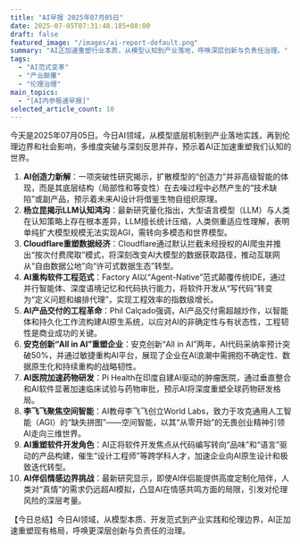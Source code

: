 ```yaml
---
title: "AI早报 2025年07月05日"
date: 2025-07-05T07:31:48.185+08:00
draft: false
featured_image: "/images/ai-report-default.png"
summary: "AI正加速重塑行业本质，从模型认知到产业落地，呼唤深层创新与负责任治理。"
tags: 
  - "AI范式变革"
  - "产业颠覆"
  - "伦理治理"
main_topics: 
  - "[AI内参极速早报]"
selected_article_count: 10
---
```


今天是2025年07月05日。今日AI领域，从模型底层机制到产业落地实践，再到伦理边界和社会影响，多维度突破与深刻反思并存，预示着AI正加速重塑我们认知的世界。

1.  **AI创造力新解**：一项突破性研究揭示，扩散模型的“创造力”并非高级智能的体现，而是其底层结构（局部性和等变性）在去噪过程中必然产生的“技术缺陷”或副产品，预示着未来AI设计将借鉴生物自组织原理。
2.  **杨立昆揭示LLM认知鸿沟**：最新研究量化指出，大型语言模型（LLM）与人类在认知策略上存在根本差异，LLM擅长统计压缩，人类侧重适应性理解，表明单纯扩大模型规模无法实现AGI，需转向多模态和世界模型。
3.  **Cloudflare重塑数据经济**：Cloudflare通过默认拦截未经授权的AI爬虫并推出“按次付费爬取”模式，将深刻改变AI大模型的数据获取路径，推动互联网从“自由数据公地”向“许可式数据生态”转型。
4.  **AI重构软件工程范式**：Factory AI以“Agent-Native”范式颠覆传统IDE，通过并行智能体、深度语境记忆和代码执行能力，将软件开发从“写代码”转变为“定义问题和编排代理”，实现工程效率的指数级增长。
5.  **AI产品交付的工程革命**：Phil Calçado强调，AI产品交付需超越炒作，以智能体和持久化工作流构建AI原生系统，以应对AI的非确定性与有状态性，工程韧性是商业成功的关键。
6.  **安克创新“All in AI”重塑企业**：安克创新“All in AI”两年，AI代码采纳率预计突破50%，并通过敏捷重构AI平台，展现了企业在AI浪潮中需拥抱不确定性、数据原生化和持续重构的战略韧性。
7.  **AI医院加速药物研发**：Pi Health在印度自建AI驱动的肿瘤医院，通过垂直整合和AI软件显著加速临床试验与药物审批，预示AI将深度重塑全球药物研发格局。
8.  **李飞飞聚焦空间智能**：AI教母李飞飞创立World Labs，致力于攻克通用人工智能（AGI）的“缺失拼图”——空间智能，以其“从零开始”的无畏创业精神引领AI走向三维世界。
9.  **AI重塑软件开发角色**：AI正将软件开发焦点从代码编写转向“品味”和“语言”驱动的产品构建，催生“设计工程师”等跨学科人才，加速企业向AI原生设计和极致迭代转型。
10. **AI伴侣情感边界挑战**：最新研究显示，即使AI伴侣能提供高度定制化陪伴，人类对“真情”的需求仍远超AI模拟，凸显AI在情感共鸣方面的局限，引发对伦理风险的深层考量。

【今日总结】今日AI领域，从模型本质、开发范式到产业实践和伦理边界，AI正加速重塑现有格局，呼唤更深层创新与负责任的治理。
